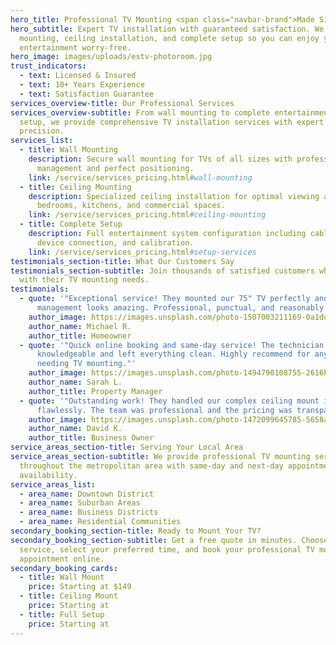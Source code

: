 ```yaml
---
hero_title: Professional TV Mounting <span class="navbar-brand">Made Simple</span>
hero_subtitle: Expert TV installation with guaranteed satisfaction. We handle wall
  mounting, ceiling installation, and complete setup so you can enjoy your
  entertainment worry-free.
hero_image: images/uploads/estv-photoroom.jpg
trust_indicators:
  - text: Licensed & Insured
  - text: 10+ Years Experience
  - text: Satisfaction Guarantee
services_overview-title: Our Professional Services
services_overview-subtitle: From wall mounting to complete entertainment system
  setup, we provide comprehensive TV installation services with expert
  precision.
services_list:
  - title: Wall Mounting
    description: Secure wall mounting for TVs of all sizes with professional cable
      management and perfect positioning.
    link: /service/services_pricing.html#wall-mounting
  - title: Ceiling Mounting
    description: Specialized ceiling installation for optimal viewing angles in
      bedrooms, kitchens, and commercial spaces.
    link: /service/services_pricing.html#ceiling-mounting
  - title: Complete Setup
    description: Full entertainment system configuration including cable management,
      device connection, and calibration.
    link: /service/services_pricing.html#setup-services
testimonials_section-title: What Our Customers Say
testimonials_section-subtitle: Join thousands of satisfied customers who trust us
  with their TV mounting needs.
testimonials:
  - quote: '"Exceptional service! They mounted our 75" TV perfectly and the cable
      management looks amazing. Professional, punctual, and reasonably priced."'
    author_image: https://images.unsplash.com/photo-1507003211169-0a1dd7228f2d?q=80&w=2787&auto=format&fit=crop&ixlib=rb-4.0.3&ixid=M3wxMjA3fDB8MHxwaG90by1wYWdlfHx8fGVufDB8fHx8fA%3D%3D
    author_name: Michael R.
    author_title: Homeowner
  - quote: '"Quick online booking and same-day service! The technician was
      knowledgeable and left everything clean. Highly recommend for anyone
      needing TV mounting."'
    author_image: https://images.unsplash.com/photo-1494790108755-2616b612b786?q=80&w=2787&auto=format&fit=crop&ixlib=rb-4.0.3&ixid=M3wxMjA3fDB8MHxwaG90by1wYWdlfHx8fGVufDB8fHx8fA%3D%3D
    author_name: Sarah L.
    author_title: Property Manager
  - quote: '"Outstanding work! They handled our complex ceiling mount installation
      flawlessly. The team was professional and the pricing was transparent."'
    author_image: https://images.unsplash.com/photo-1472099645785-5658abf4ff4e?q=80&w=2940&auto=format&fit=crop&ixlib=rb-4.0.3&ixid=M3wxMjA3fDB8MHxwaG90by1wYWdlfHx8fGVufDB8fHx8fA%3D%3D
    author_name: David K.
    author_title: Business Owner
service_areas_section-title: Serving Your Local Area
service_areas_section-subtitle: We provide professional TV mounting services
  throughout the metropolitan area with same-day and next-day appointment
  availability.
service_areas_list:
  - area_name: Downtown District
  - area_name: Suburban Areas
  - area_name: Business Districts
  - area_name: Residential Communities
secondary_booking_section-title: Ready to Mount Your TV?
secondary_booking_section-subtitle: Get a free quote in minutes. Choose your
  service, select your preferred time, and book your professional TV mounting
  appointment online.
secondary_booking_cards:
  - title: Wall Mount
    price: Starting at $149
  - title: Ceiling Mount
    price: Starting at 
  - title: Full Setup
    price: Starting at 
---
```

